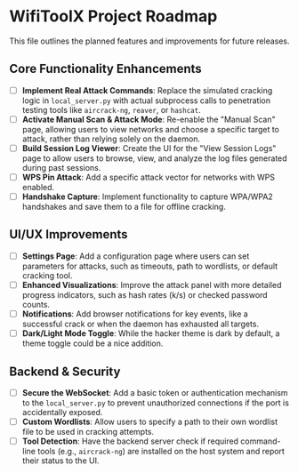 # WifiToolX Project Roadmap

This file outlines the planned features and improvements for future releases.

## Core Functionality Enhancements

- [ ] **Implement Real Attack Commands**: Replace the simulated cracking logic in `local_server.py` with actual subprocess calls to penetration testing tools like `aircrack-ng`, `reaver`, or `hashcat`.
- [ ] **Activate Manual Scan & Attack Mode**: Re-enable the "Manual Scan" page, allowing users to view networks and choose a specific target to attack, rather than relying solely on the daemon.
- [ ] **Build Session Log Viewer**: Create the UI for the "View Session Logs" page to allow users to browse, view, and analyze the log files generated during past sessions.
- [ ] **WPS Pin Attack**: Add a specific attack vector for networks with WPS enabled.
- [ ] **Handshake Capture**: Implement functionality to capture WPA/WPA2 handshakes and save them to a file for offline cracking.

## UI/UX Improvements

- [ ] **Settings Page**: Add a configuration page where users can set parameters for attacks, such as timeouts, path to wordlists, or default cracking tool.
- [ ] **Enhanced Visualizations**: Improve the attack panel with more detailed progress indicators, such as hash rates (k/s) or checked password counts.
- [ ] **Notifications**: Add browser notifications for key events, like a successful crack or when the daemon has exhausted all targets.
- [ ] **Dark/Light Mode Toggle**: While the hacker theme is dark by default, a theme toggle could be a nice addition.

## Backend & Security

- [ ] **Secure the WebSocket**: Add a basic token or authentication mechanism to the `local_server.py` to prevent unauthorized connections if the port is accidentally exposed.
- [ ] **Custom Wordlists**: Allow users to specify a path to their own wordlist file to be used in cracking attempts.
- [ ] **Tool Detection**: Have the backend server check if required command-line tools (e.g., `aircrack-ng`) are installed on the host system and report their status to the UI.
